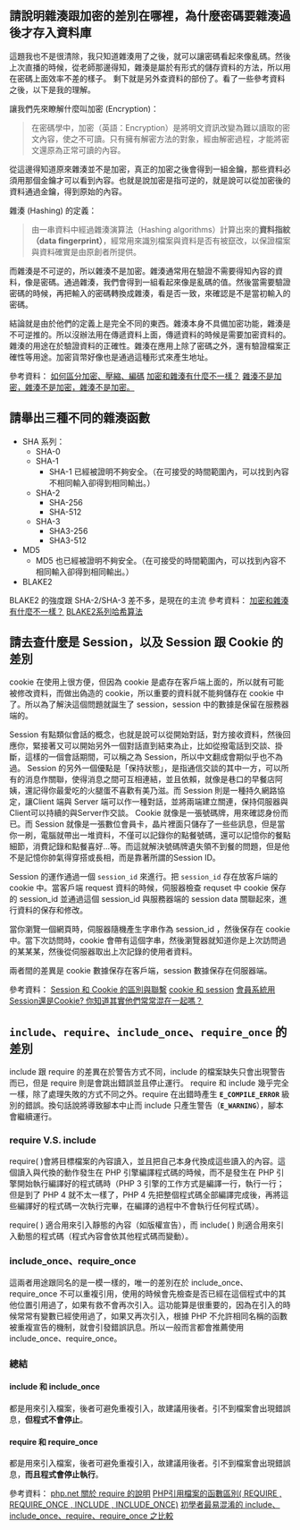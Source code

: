 ## 請說明雜湊跟加密的差別在哪裡，為什麼密碼要雜湊過後才存入資料庫
這題我也不是很清除，我只知道雜湊用了之後，就可以讓密碼看起來像亂碼。然後上次直播的時候，從老師那邊得知，雜湊是屬於有形式的儲存資料的方法，所以用在密碼上面效率不差的樣子。
剩下就是另外查資料的部份了。看了一些參考資料之後，以下是我的理解。

讓我們先來瞭解什麼叫加密 (Encryption)：
>在密碼學中，加密（英語：Encryption）是將明文資訊改變為難以讀取的密文內容，使之不可讀。只有擁有解密方法的對象，經由解密過程，才能將密文還原為正常可讀的內容。

從這邊得知道原來雜湊並不是加密，真正的加密之後會得到一組金鑰，那些資料必須用那個金鑰才可以看到內容。也就是說加密是指可逆的，就是說可以從加密後的資料通過金鑰，得到原始的內容。

雜湊 (Hashing) 的定義：
>由一串資料中經過雜湊演算法（Hashing algorithms）計算出來的**資料指紋（data fingerprint）**，經常用來識別檔案與資料是否有被竄改，以保證檔案與資料確實是由原創者所提供。

而雜湊是不可逆的，所以雜湊不是加密。雜湊通常用在驗證不需要得知內容的資料，像是密碼。通過雜湊，我們會得到一組看起來像是亂碼的值。然後當需要驗證密碼的時候，再把輸入的密碼轉換成雜湊，看是否一致，來確認是不是當初輸入的密碼。

結論就是由於他們的定義上是完全不同的東西。雜湊本身不具備加密功能，雜湊是不可逆推的。所以沒辦法用在傳遞資料上面，傳遞資料的時候是需要加密資料的。雜湊的用途在於驗證資料的正確性。雜湊在應用上除了密碼之外，還有驗證檔案正確性等用途。加密貨幣好像也是通過這種形式來產生地址。

參考資料：
 [如何區分加密、壓縮、編碼](https://blog.m157q.tw/posts/2017/12/23/differences-between-encryption-compression-and-encoding/ "Permalink to 如何區分加密、壓縮、編碼") 
[加密和雜湊有什麼不一樣？](https://blog.m157q.tw/posts/2017/12/25/differences-between-encryption-and-hashing/ "Permalink to 加密和雜湊有什麼不一樣？")
[雜湊不是加密，雜湊不是加密，雜湊不是加密。](https://dotblogs.com.tw/regionbbs/2017/09/21/hashing_is_not_encryption)


## 請舉出三種不同的雜湊函數
-   SHA 系列：
    -   SHA-0
    -   SHA-1
        -   SHA-1 已經被證明不夠安全。（在可接受的時間範圍內，可以找到內容不相同輸入卻得到相同輸出。）
    -   SHA-2
        -   SHA-256
        -   SHA-512
    -   SHA-3
        -   SHA3-256
        -   SHA3-512
-   MD5
    -   MD5 也已經被證明不夠安全。（在可接受的時間範圍內，可以找到內容不相同輸入卻得到相同輸出。）
-   BLAKE2

BLAKE2 的強度跟  SHA-2/SHA-3 差不多，是現在的主流
參考資料：
[加密和雜湊有什麼不一樣？](https://blog.m157q.tw/posts/2017/12/25/differences-between-encryption-and-hashing/ "Permalink to 加密和雜湊有什麼不一樣？")
[BLAKE2系列哈希算法](https://zhuanlan.zhihu.com/p/28563960)

## 請去查什麼是 Session，以及 Session 跟 Cookie 的差別
cookie 在使用上很方便，但因為 cookie 是處存在客戶端上面的，所以就有可能被修改資料，而做出偽造的 cookie，所以重要的資料就不能夠儲存在 cookie 中了。所以為了解決這個問題就誕生了 session，session 中的數據是保留在服務器端的。

Session 有點類似會話的概念，也就是說可以從開始對話，對方接收資料，然後回應你，緊接著又可以開始另外一個對話直到結束為止，比如從撥電話到交談、掛斷，這樣的一個會話期間，可以稱之為 Session，所以中文翻成會期似乎也不為過。
Session 的另外一個優點是「保持狀態」，是指通信交談的其中一方，可以所有的消息作關聯，使得消息之間可互相連結，並且依賴，就像是巷口的早餐店阿姨，還記得你最愛吃的火腿蛋不喜歡有美乃滋。而 Session 則是一種持久網路協定，讓Client 端與 Server 端可以作一種對話，並將兩端建立關連，保持伺服器與Client可以持續的與Server作交談。
Cookie 就像是一張號碼牌，用來確認身份而已。而 Session 就像是一張數位會員卡，晶片裡面只儲存了一些些訊息，但是當你一刷，電腦就帶出一堆資料，不僅可以記錄你的點餐號碼，還可以記憶你的餐點細節，消費記錄和點餐喜好...等。而這就解決號碼牌遺失領不到餐的問題，但是他不是記憶你帥氣得穿搭或長相，而是靠著所謂的Session ID。

Session 的運作通過一個  `session_id`  來進行。把 `session_id` 存在放客戶端的 cookie 中。當客戶端 request 資料的時候，伺服器檢查 requset 中 cookie 保存的 session_id  並通過這個 session_id 與服務器端的 session data 關聯起來，進行資料的保存和修改。

當你瀏覽一個網頁時，伺服器隨機產生字串作為 session_id ，然後保存在 cookie 中。當下次訪問時，cookie 會帶有這個字串，然後瀏覽器就知道你是上次訪問過的某某某，然後從伺服器取出上次記錄的使用者資料。

兩者間的差異是 cookie 數據保存在客戶端，session 數據保存在伺服器端。  
  
參考資料：
[Session 和 Cookie 的區別與聯繫](http://wiki.jikexueyuan.com/project/node-lessons/cookie-session.html)
[cookie 和 session](https://kknews.cc/other/gglegle.html)
[會員系統用Session還是Cookie? 你知道其實他們常常混在一起嗎？](https://progressbar.tw/posts/92)

##  `include`、`require`、`include_once`、`require_once` 的差別

include 跟 require 的差異在於警告方式不同，include 的檔案缺失只會出現警告而已，但是 require 則是會跳出錯誤並且停止運行。
require 和 include 幾乎完全一樣，除了處理失敗的方式不同之外。require 在出錯時產生 **`E_COMPILE_ERROR`** 級別的錯誤。換句話說將導致腳本中止而 include 只產生警告（**`E_WARNING`**），腳本會繼續運行。

### require V.S. include
require( )會將目標檔案的內容讀入，並且把自己本身代換成這些讀入的內容。這個讀入與代換的動作發生在 PHP 引擎編譯程式碼的時候，而不是發生在 PHP 引擎開始執行編譯好的程式碼時（PHP 3 引擎的工作方式是編譯一行，執行一行；但是到了 PHP 4 就不太一樣了，PHP 4 先把整個程式碼全部編譯完成後，再將這些編譯好的程式碼一次執行完畢，在編譯的過程中不會執行任何程式碼）。

require( ) 適合用來引入靜態的內容（如版權宣告），而 include( ) 則適合用來引入動態的程式碼（程式內容會依其他程式碼而變動）。

### include_once、require_once
這兩者用途跟同名的是一模一樣的，唯一的差別在於 include_once、require_once 不可以重複引用，使用的時候會先檢查是否已經在這個程式中的其他位置引用過了，如果有救不會再次引入。這功能算是很重要的，因為在引入的時候常常有變數已經使用過了，如果又再次引入，根據 PHP 不允許相同名稱的函數被重複宣告的機制，就會引發錯誤訊息。所以一般而言都會推薦使用 include_once、require_once。

### 總結

#### include 和 include_once
都是用來引入檔案，後者可避免重複引入，故建議用後者。引不到檔案會出現錯誤息，**但程式不會停止**。

#### require 和 require_once
 都是用來引入檔案，後者可避免重複引入，故建議用後者。引不到檔案會出現錯誤息，**而且程式會停止執行**。

參考資料：
[php.net 關於 require 的說明](https://www.php.net/manual/zh/function.require.php)
[PHP引用檔案的函數區別( REQUIRE , REQUIRE_ONCE , INCLUDE , INCLUDE_ONCE)](https://sanji0802.wordpress.com/2008/02/25/php%E5%BC%95%E7%94%A8%E6%AA%94%E6%A1%88%E7%9A%84%E5%87%BD%E6%95%B8%E5%8D%80%E5%88%A5requirerequire_onceincludeinclude_once/)
[初學者最易混淆的 include、include_once、require、require_once 之比較](https://injerry.pixnet.net/blog/post/39082306)
